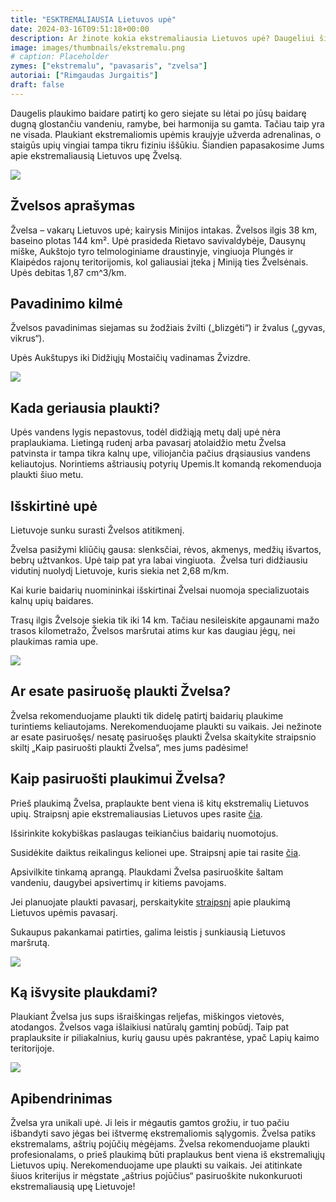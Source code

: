 ```yaml
---
title: "ESKTREMALIAUSIA Lietuvos upė"
date: 2024-03-16T09:51:18+00:00
description: Ar žinote kokia ekstremaliausia Lietuvos upė? Daugeliui šie žodžiai Lietuvos upėms net nesiderina, tačiau šiame straipsnyje pasakojame apie šią mažai žinomą perlą.
image: images/thumbnails/ekstremalu.png
# caption: Placeholder
zymes: ["ekstremalu", "pavasaris", "zvelsa"]
autoriai: ["Rimgaudas Jurgaitis"]
draft: false
---
```


Daugelis plaukimo baidare patirtį ko gero siejate su lėtai po jūsų baidarę dugną glostančiu vandeniu, ramybe, bei harmonija su gamta. Tačiau taip yra ne visada. Plaukiant ekstremaliomis upėmis kraujyje užverda adrenalinas, o staigūs upių vingiai tampa tikru fiziniu iššūkiu. Šiandien papasakosime Jums apie ekstremaliausią Lietuvos upę Žvelsą.

![](/tinklarastis/img/ekstremaliausia/1.webp)

## Žvelsos aprašymas

Žvelsa – vakarų Lietuvos upė; kairysis Minijos intakas. Žvelsos ilgis 38 km, baseino plotas 144 km². Upė prasideda Rietavo savivaldybėje, Dausynų miške, Aukštojo tyro telmologiniame draustinyje, vingiuoja Plungės ir Klaipėdos rajonų teritorijomis, kol galiausiai įteka į Miniją ties Žvelsėnais. Upės debitas 1,87 cm^3/km.

## Pavadinimo kilmė

Žvelsos pavadinimas siejamas su žodžiais žvilti („blizgėti“) ir žvalus („gyvas, vikrus“).

Upės Aukštupys iki Didžiųjų Mostaičių vadinamas Žvizdre.

![](/tinklarastis/img/ekstremaliausia/2.webp)

## Kada geriausia plaukti?

Upės vandens lygis nepastovus, todėl didžiąją metų dalį upė nėra praplaukiama. Lietingą rudenį arba pavasarį atolaidžio metu Žvelsa patvinsta ir tampa tikra kalnų upe, viliojančia pačius drąsiausius vandens keliautojus. Norintiems aštriausių potyrių Upemis.lt komandą rekomenduoja plaukti šiuo metu.

## Išskirtinė upė

Lietuvoje sunku surasti Žvelsos atitikmenį.

Žvelsa pasižymi kliūčių gausa: slenksčiai, rėvos, akmenys, medžių išvartos, bebrų užtvankos. Upė taip pat yra labai vingiuota.  Žvelsa turi didžiausiu vidutinį nuolydį Lietuvoje, kuris siekia net 2,68 m/km.

Kai kurie baidarių nuomininkai išskirtinai Žvelsai nuomoja specializuotais kalnų upių baidares.

Trasų ilgis Žvelsoje siekia tik iki 14 km. Tačiau nesileiskite apgaunami mažo trasos kilometražo, Žvelsos maršrutai atims kur kas daugiau jėgų, nei plaukimas ramia upe.

![](/tinklarastis/img/ekstremaliausia/3.webp)

## Ar esate pasiruošę plaukti Žvelsa?

Žvelsa rekomenduojame plaukti tik didelę patirtį baidarių plaukime turintiems keliautojams. Nerekomenduojame plaukti su vaikais. Jei nežinote ar esate pasiruošęs/ nesatę pasiruošęs plaukti Žvelsa skaitykite straipsnio skiltį „Kaip pasiruošti plaukti Žvelsa“, mes jums padėsime!

## Kaip pasiruošti plaukimui Žvelsa?

Prieš plaukimą Žvelsa, praplaukte bent viena iš kitų ekstremalių Lietuvos upių. Straipsnį apie ekstremaliausias Lietuvos upes rasite [čia](/tinklarastis/5-ekstremaliausi-baidariu-marsrutai-lietuvoje/).

Išsirinkite kokybiškas paslaugas teikiančius baidarių nuomotojus.

Susidėkite daiktus reikalingus kelionei upe. Straipsnį apie tai rasite [čia](/tinklarastis/kokius-daiktus-isideti-plaukiant-baidaremis/).

Apsivilkite tinkamą aprangą. Plaukdami Žvelsa pasiruoškite šaltam vandeniu, daugybei apsivertimų ir kitiems pavojams.

Jei planuojate plaukti pavasarį, perskaitykite [straipsnį](/tinklarastis/plaukimas-baidaremis-pavasari/) apie plaukimą Lietuvos upėmis pavasarį.

Sukaupus pakankamai patirties, galima leistis į sunkiausią Lietuvos maršrutą.

![](/tinklarastis/img/ekstremaliausia/4.png)

## Ką išvysite plaukdami?

Plaukiant Žvelsa jus sups išraiškingas reljefas, miškingos vietovės, atodangos. Žvelsos vaga išlaikiusi natūralų gamtinį pobūdį. Taip pat praplauksite ir piliakalnius, kurių gausu upės pakrantėse, ypač Lapių kaimo teritorijoje.

![](/tinklarastis/img/ekstremaliausia/5.webp)

## Apibendrinimas

Žvelsa yra unikali upė. Ji leis ir mėgautis gamtos grožiu, ir tuo pačiu išbandyti savo jėgas bei ištvermę ekstremaliomis sąlygomis. Žvelsa patiks ekstremalams, aštrių pojūčių mėgėjams. Žvelsa rekomenduojame plaukti profesionalams, o prieš plaukimą būti praplaukus bent viena iš ekstremaliųjų Lietuvos upių. Nerekomenduojame upe plaukti su vaikais. Jei atitinkate šiuos kriterijus ir mėgstate „aštrius pojūčius“ pasiruoškite nukonkuruoti ekstremaliausią upę Lietuvoje!
